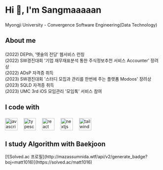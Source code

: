 <h1 align="left">Hi 👋, I'm Sangmaaaaan</h1>

###

<p align="left">Myongji University - Convergence Software Engineering(Data Technology)</p>

###

<h2 align="left">About me</h2>

###

<p align="left">(2022) DEPth, ’옛술의 전당’ 웹서비스 런칭<br>(2022) SW경진대회 '기업 재무재표분석 통한 주식정보추천 서비스 Accounter' 장려상<br>(2022) ADsP 자격증 취득<br>(2023) SW경진대회 '스터디 모집과 관리를 한번에 주는 플랫폼 Modoos'  장려상<br>(2023) SQLD 자격증 취득<br>(2023) UMC 3rd iOS 모임관리 '모임톡' 서비스 참여</p>

###

<h2 align="left">I code with</h2>

###

<div align="left">
  <img src="https://cdn.jsdelivr.net/gh/devicons/devicon/icons/javascript/javascript-original.svg" height="40" alt="javascript logo"  />
  <img width="12" />
  <img src="https://cdn.jsdelivr.net/gh/devicons/devicon/icons/typescript/typescript-original.svg" height="40" alt="typescript logo"  />
  <img width="12" />
  <img src="https://cdn.jsdelivr.net/gh/devicons/devicon/icons/react/react-original.svg" height="40" alt="react logo"  />
  <img width="12" />
  <img src="https://cdn.jsdelivr.net/gh/devicons/devicon/icons/nextjs/nextjs-original.svg" height="40" alt="nextjs logo"  />
  <img width="12" />
  <img src="https://cdn.jsdelivr.net/gh/devicons/devicon/icons/tailwindcss/tailwindcss-original-wordmark.svg" height="40" alt="tailwindcss logo"  />
</div>

###

###

<h2 align="left">I study Algorithm with Baekjoon</h2>
[![Solved.ac
프로필](http://mazassumnida.wtf/api/v2/generate_badge?boj=matt1016)](https://solved.ac/matt1016)
